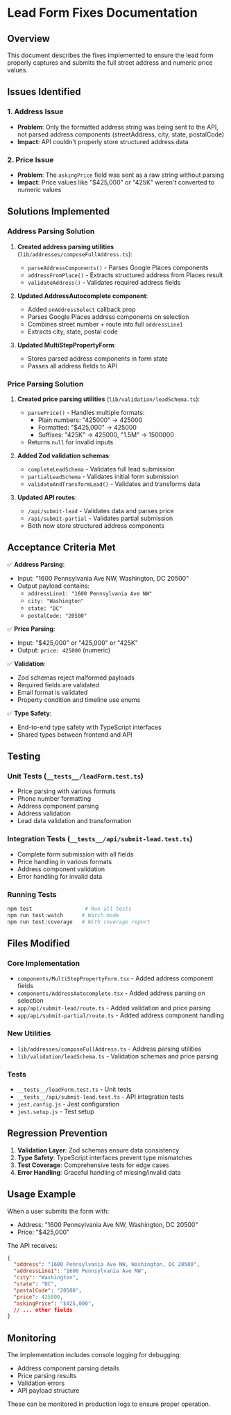 # Lead Form Fixes Documentation

## Overview
This document describes the fixes implemented to ensure the lead form properly captures and submits the full street address and numeric price values.

## Issues Identified

### 1. Address Issue
- **Problem**: Only the formatted address string was being sent to the API, not parsed address components (streetAddress, city, state, postalCode)
- **Impact**: API couldn't properly store structured address data

### 2. Price Issue  
- **Problem**: The `askingPrice` field was sent as a raw string without parsing
- **Impact**: Price values like "$425,000" or "425K" weren't converted to numeric values

## Solutions Implemented

### Address Parsing Solution

1. **Created address parsing utilities** (`lib/addresses/composeFullAddress.ts`):
   - `parseAddressComponents()` - Parses Google Places components
   - `addressFromPlace()` - Extracts structured address from Places result
   - `validateAddress()` - Validates required address fields

2. **Updated AddressAutocomplete component**:
   - Added `onAddressSelect` callback prop
   - Parses Google Places address components on selection
   - Combines street number + route into full `addressLine1`
   - Extracts city, state, postal code

3. **Updated MultiStepPropertyForm**:
   - Stores parsed address components in form state
   - Passes all address fields to API

### Price Parsing Solution

1. **Created price parsing utilities** (`lib/validation/leadSchema.ts`):
   - `parsePrice()` - Handles multiple formats:
     - Plain numbers: "425000" → 425000
     - Formatted: "$425,000" → 425000  
     - Suffixes: "425K" → 425000, "1.5M" → 1500000
   - Returns `null` for invalid inputs

2. **Added Zod validation schemas**:
   - `completeLeadSchema` - Validates full lead submission
   - `partialLeadSchema` - Validates initial form submission
   - `validateAndTransformLead()` - Validates and transforms data

3. **Updated API routes**:
   - `/api/submit-lead` - Validates data and parses price
   - `/api/submit-partial` - Validates partial submission
   - Both now store structured address components

## Acceptance Criteria Met

✅ **Address Parsing**:
- Input: "1600 Pennsylvania Ave NW, Washington, DC 20500"
- Output payload contains:
  - `addressLine1: "1600 Pennsylvania Ave NW"`
  - `city: "Washington"`
  - `state: "DC"`
  - `postalCode: "20500"`

✅ **Price Parsing**:
- Input: "$425,000" or "425,000" or "425K"
- Output: `price: 425000` (numeric)

✅ **Validation**:
- Zod schemas reject malformed payloads
- Required fields are validated
- Email format is validated
- Property condition and timeline use enums

✅ **Type Safety**:
- End-to-end type safety with TypeScript interfaces
- Shared types between frontend and API

## Testing

### Unit Tests (`__tests__/leadForm.test.ts`)
- Price parsing with various formats
- Phone number formatting
- Address component parsing
- Address validation
- Lead data validation and transformation

### Integration Tests (`__tests__/api/submit-lead.test.ts`)
- Complete form submission with all fields
- Price handling in various formats
- Address component validation
- Error handling for invalid data

### Running Tests
```bash
npm test                 # Run all tests
npm run test:watch      # Watch mode
npm run test:coverage   # With coverage report
```

## Files Modified

### Core Implementation
- `components/MultiStepPropertyForm.tsx` - Added address component fields
- `components/AddressAutocomplete.tsx` - Added address parsing on selection
- `app/api/submit-lead/route.ts` - Added validation and price parsing
- `app/api/submit-partial/route.ts` - Added address component handling

### New Utilities
- `lib/addresses/composeFullAddress.ts` - Address parsing utilities
- `lib/validation/leadSchema.ts` - Validation schemas and price parsing

### Tests
- `__tests__/leadForm.test.ts` - Unit tests
- `__tests__/api/submit-lead.test.ts` - API integration tests
- `jest.config.js` - Jest configuration
- `jest.setup.js` - Test setup

## Regression Prevention

1. **Validation Layer**: Zod schemas ensure data consistency
2. **Type Safety**: TypeScript interfaces prevent type mismatches
3. **Test Coverage**: Comprehensive tests for edge cases
4. **Error Handling**: Graceful handling of missing/invalid data

## Usage Example

When a user submits the form with:
- Address: "1600 Pennsylvania Ave NW, Washington, DC 20500"
- Price: "$425,000"

The API receives:
```json
{
  "address": "1600 Pennsylvania Ave NW, Washington, DC 20500",
  "addressLine1": "1600 Pennsylvania Ave NW",
  "city": "Washington",
  "state": "DC",
  "postalCode": "20500",
  "price": 425000,
  "askingPrice": "$425,000",
  // ... other fields
}
```

## Monitoring

The implementation includes console logging for debugging:
- Address component parsing details
- Price parsing results  
- Validation errors
- API payload structure

These can be monitored in production logs to ensure proper operation.